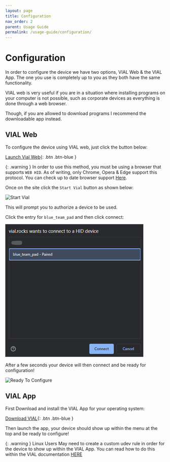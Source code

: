 ```yaml
---
layout: page
title: Configuration
nav_order: 2
parent: Usage Guide
permalink: /usage-guide/configuration/
---
```


# Configuration

In order to configure the device we have two options, VIAL Web & the VIAL App. The one you use is completely up to you as they both have the same functionality.

VIAL web is very useful if you are in a situation where installing programs on your computer is not possible, such as corporate devices as everything is done through a web browser.  

Though, if you are allowed to download programs I recommend the downloadable app instead.

## VIAL Web

To configure the device using VIAL web, just click the button below:

[Launch Vial Web](https://vial.rocks/){: .btn .btn-blue }

{: .warning }
In order to use this method, you must be using a browser that supports `WEB HID`. As of writing, only Chrome, Opera & Edge support this protocol. You can check up to date browser support [Here](https://caniuse.com/webhid).

Once on the site click the `Start Vial` button as shown below:

![Start Vial](https://fearherbs1.github.io/blue-team-pad-docs/images/start-vial.png)

This will prompt you to authorize a device to be used.  

Click the entry for `blue_team_pad` and then click connect:

![Connect to Vial Web](images/connect-to-vial-web.png)


After a few seconds your device will then connect and be ready for configuration!

![Ready To Configure](https://fearherbs1.github.io/blue-team-pad-docs/images/vial-web-connected.png)

## VIAL App

First Download and install the VIAL App for your operating system:

[Download VIAL](https://get.vial.today/download/){: .btn .btn-blue }

Then launch the app, your device should show up within the menu at the top and be ready to configure!


{: .warning }
Linux Users May need to create a custom udev rule in order for the device to show up within the VIAL App. You can read how to do this within the VIAL documentation [HERE](https://get.vial.today/manual/linux-udev.html)


